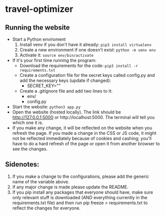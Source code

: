 # travel-optimizer

## Running the website

- Start a Python enviroment
  1. Install venv if you don't have it already: `pip3 install virtualenv`
  2. Create a new environment if one doesn't exist: `python -m venv env`
  3. Activate it: `source env/bin/activate`
- If it's your first time running the program:
  - Download the requirements for the code: `pip3 install -r requirements.txt`
  - Create a configuration file for the secret keys called config.py and add the necessary keys (update if changed):
    - SECRET_KEY="<KEY>"
  - Create a .gitignore file and add two lines to it:
    - env/
    - config.py
- Start the website: `python3 app.py`
- Open the website (hosted locally). The link should be http://127.0.0.1:5000 or http://localhost:5000. The terminal will tell you which one it is.
- If you make any change, it will be reflected on the website when you refresh the page. If you made a change in the CSS or JS code, it might not be reflected immediately because of cookies and cashing; you'll have to do a hard refresh of the page or open it from another browser to see the changes.

## Sidenotes:

1. If you make a change to the configurations, please add the generic name of the variable above.
2. If any major change is made please update the README.
3. If you pip install any packages that everyone should have, make sure only relevant stuff is downloaded (AND everything currently in the requirements.txt file) and then run pip freeze > requirements.txt to reflect the changes for everyone.
